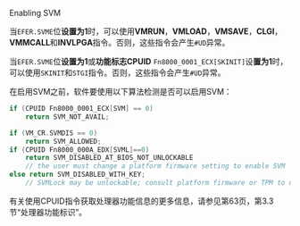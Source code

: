 Enabling SVM

当`EFER.SVME`位**设置为1**时，可以使用**VMRUN**，**VMLOAD**，**VMSAVE**，**CLGI**，**VMMCALL**和**INVLPGA**指令。否则，这些指令会产生`#UD`异常。

当`EFER.SVME`位**设置为1**或**功能标志CPUID** `Fn8000_0001_ECX[SKINIT]`设**置为1**时，可以使用`SKINIT`和`STGI`指令。否则，这些指令会产生`#UD`异常。

在启用SVM之前，软件要使用以下算法检测是否可以启用SVM：

```cpp
if (CPUID Fn8000_0001_ECX[SVM] == 0)
    return SVM_NOT_AVAIL;

if (VM_CR.SVMDIS == 0) 
    return SVM_ALLOWED;
if (CPUID Fn8000_000A_EDX[SVML]==0)
    return SVM_DISABLED_AT_BIOS_NOT_UNLOCKABLE
    // the user must change a platform firmware setting to enable SVM
else return SVM_DISABLED_WITH_KEY;
    // SVMLock may be unlockable; consult platform firmware or TPM to obtain the key.
```

有关使用CPUID指令获取处理器功能信息的更多信息，请参见第63页，第3.3节“处理器功能标识”。